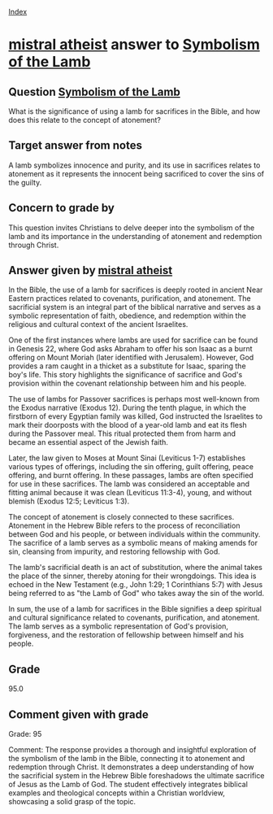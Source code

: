 
[Index](../../index.md)
# [mistral atheist](../../answering_models/mistral_atheist.md) answer to [Symbolism of the Lamb](../../questions/Symbolism_of_the_Lamb.md)

## Question [Symbolism of the Lamb](../../questions/Symbolism_of_the_Lamb.md)
What is the significance of using a lamb for sacrifices in the Bible, and how does this relate to the concept of atonement?

## Target answer from notes
A lamb symbolizes innocence and purity, and its use in sacrifices relates to atonement as it represents the innocent being sacrificed to cover the sins of the guilty.

## Concern to grade by
This question invites Christians to delve deeper into the symbolism of the lamb and its importance in the understanding of atonement and redemption through Christ.

## Answer given by [mistral atheist](../../answering_models/mistral_atheist.md)
 In the Bible, the use of a lamb for sacrifices is deeply rooted in ancient Near Eastern practices related to covenants, purification, and atonement. The sacrificial system is an integral part of the biblical narrative and serves as a symbolic representation of faith, obedience, and redemption within the religious and cultural context of the ancient Israelites.

One of the first instances where lambs are used for sacrifice can be found in Genesis 22, where God asks Abraham to offer his son Isaac as a burnt offering on Mount Moriah (later identified with Jerusalem). However, God provides a ram caught in a thicket as a substitute for Isaac, sparing the boy's life. This story highlights the significance of sacrifice and God's provision within the covenant relationship between him and his people.

The use of lambs for Passover sacrifices is perhaps most well-known from the Exodus narrative (Exodus 12). During the tenth plague, in which the firstborn of every Egyptian family was killed, God instructed the Israelites to mark their doorposts with the blood of a year-old lamb and eat its flesh during the Passover meal. This ritual protected them from harm and became an essential aspect of the Jewish faith.

Later, the law given to Moses at Mount Sinai (Leviticus 1-7) establishes various types of offerings, including the sin offering, guilt offering, peace offering, and burnt offering. In these passages, lambs are often specified for use in these sacrifices. The lamb was considered an acceptable and fitting animal because it was clean (Leviticus 11:3-4), young, and without blemish (Exodus 12:5; Leviticus 1:3).

The concept of atonement is closely connected to these sacrifices. Atonement in the Hebrew Bible refers to the process of reconciliation between God and his people, or between individuals within the community. The sacrifice of a lamb serves as a symbolic means of making amends for sin, cleansing from impurity, and restoring fellowship with God.

The lamb's sacrificial death is an act of substitution, where the animal takes the place of the sinner, thereby atoning for their wrongdoings. This idea is echoed in the New Testament (e.g., John 1:29; 1 Corinthians 5:7) with Jesus being referred to as "the Lamb of God" who takes away the sin of the world.

In sum, the use of a lamb for sacrifices in the Bible signifies a deep spiritual and cultural significance related to covenants, purification, and atonement. The lamb serves as a symbolic representation of God's provision, forgiveness, and the restoration of fellowship between himself and his people.

## Grade
95.0

## Comment given with grade
Grade: 95

Comment: The response provides a thorough and insightful exploration of the symbolism of the lamb in the Bible, connecting it to atonement and redemption through Christ. It demonstrates a deep understanding of how the sacrificial system in the Hebrew Bible foreshadows the ultimate sacrifice of Jesus as the Lamb of God. The student effectively integrates biblical examples and theological concepts within a Christian worldview, showcasing a solid grasp of the topic.
